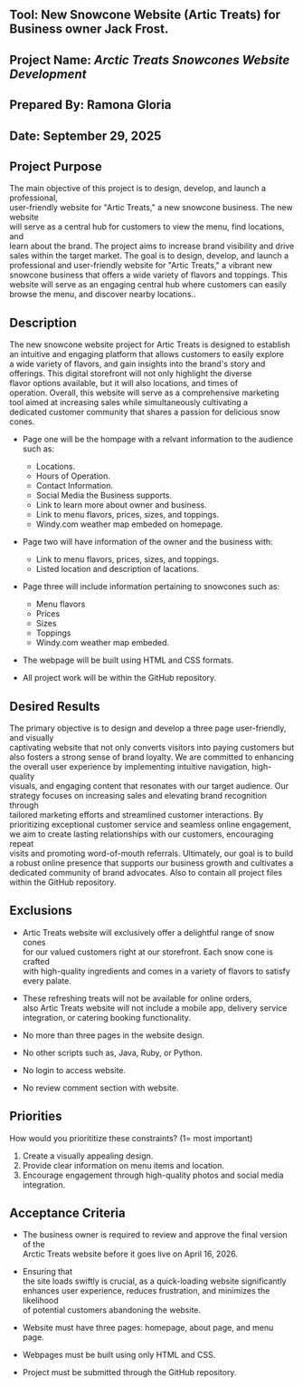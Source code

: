 ## Tool:  New Snowcone Website (Artic Treats) for Business owner Jack Frost.

## Project Name: *Arctic Treats Snowcones Website Development*  

## Prepared By: Ramona Gloria  

## Date: September 29, 2025  

## Project Purpose
The main objective of this project is to design, develop, and launch a professional,  
user-friendly website for "Artic Treats," a new snowcone business. The new website  
will serve as a central hub for customers to view the menu, find locations, and  
learn about the brand. The project aims to increase brand visibility and drive   
sales within the target market. The goal is to design, develop, and launch a  
professional and user-friendly  website for "Artic Treats," a vibrant new  
snowcone business that offers a wide variety of flavors and toppings. This  
website will serve as an engaging central hub where customers can easily  
browse the menu, and discover nearby locations..

## Description
The new snowcone website project for Artic Treats is designed to establish  
an intuitive and engaging platform that allows customers to easily explore  
a wide variety of flavors, and gain insights into the brand's story and  
offerings. This digital storefront will not only highlight the diverse  
flavor options available, but it will also locations, and times of  
operation. Overall, this website will serve as a comprehensive marketing  
tool aimed at increasing sales while simultaneously cultivating a  
dedicated customer community that shares a passion for delicious snow cones.  

- Page one will be the hompage with a relvant information to the audience such as:
    - Locations.
    - Hours of Operation.
    - Contact Information.
    - Social Media the Business supports.
    - Link to learn more about owner and business.
    - Link to menu flavors, prices, sizes, and toppings.
    - Windy.com weather map embeded on homepage.  

- Page two will have information of the owner and the business with:
    - Link to menu flavors, prices, sizes, and toppings.
    - Listed location and description of lacations.  

- Page three will include information pertaining to snowcones such as:
    - Menu flavors
    - Prices
    - Sizes
    - Toppings
    - Windy.com weather map embeded.  

- The webpage will be built using HTML and CSS formats.
- All project work will be within the GitHub repository.  

## Desired Results
The primary objective is to design and develop a three page user-friendly, and visually  
captivating website that not only converts visitors into paying customers but  
also fosters a strong sense of brand loyalty. We are committed to enhancing  
the overall user experience by implementing intuitive navigation, high-quality  
visuals, and engaging content that resonates with our target audience. Our  
strategy focuses on increasing sales and elevating brand recognition through  
tailored marketing efforts and streamlined customer interactions. By  
prioritizing exceptional customer service and seamless online engagement,  
we aim to create lasting relationships with our customers, encouraging repeat  
visits and promoting word-of-mouth referrals. Ultimately, our goal is to build  
a robust online presence that supports our business growth and cultivates a  
dedicated community of brand advocates. Also to contain all project files within the GitHub repository.

## Exclusions
- Artic Treats website will exclusively offer a delightful range of snow cones  
for our valued customers right at our storefront. Each snow cone is crafted  
with high-quality ingredients and comes in a variety of flavors to satisfy  
every palate.  

- These refreshing treats will not be available for online orders,  
also Artic Treats website will not include a mobile app, delivery service  
integration, or catering booking functionality. 

- No more than three pages in the website design.  
- No other scripts such as, Java, Ruby, or Python.  
- No login to access website.  
- No review comment section with website.

## Priorities
How would you priorititize these constraints? (1= most important)
1. Create a visually appealing design.
2. Provide clear information on menu items and location.
3. Encourage engagement through high-quality photos and social media integration. 

## Acceptance Criteria
- The business owner is required to review and approve the final version of the  
Arctic Treats website before it goes live on April 16, 2026. 

- Ensuring that  
the site loads swiftly is crucial, as a quick-loading website significantly  
enhances user experience, reduces frustration, and minimizes the likelihood  
of potential customers abandoning the website.
  
- Website must have three pages: homepage, about page, and menu page.  
- Webpages must be built using only HTML and CSS.  
- Project must be submitted through the GitHub repository.

